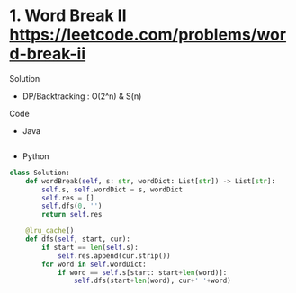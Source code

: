 # 1. Word Break II https://leetcode.com/problems/word-break-ii

Solution

- DP/Backtracking : O(2^n) & S(n)

Code

- Java

```java

```

- Python

```python
class Solution:
    def wordBreak(self, s: str, wordDict: List[str]) -> List[str]:
        self.s, self.wordDict = s, wordDict
        self.res = []
        self.dfs(0, '')
        return self.res

    @lru_cache()
    def dfs(self, start, cur):
        if start == len(self.s):
            self.res.append(cur.strip())
        for word in self.wordDict:
            if word == self.s[start: start+len(word)]:
                self.dfs(start+len(word), cur+' '+word)
```
